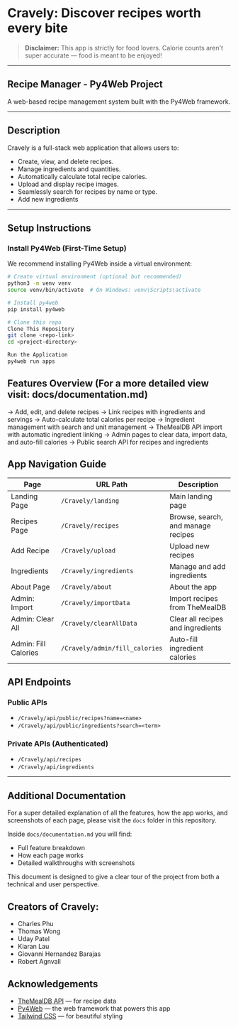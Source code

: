# Cravely: Discover recipes worth every bite

> **Disclaimer:** This app is strictly for food lovers. Calorie counts aren't super accurate — food is meant to be enjoyed!
---

## Recipe Manager - Py4Web Project

A web-based recipe management system built with the Py4Web framework.

---

## Description

Cravely is a full-stack web application that allows users to:

- Create, view, and delete recipes.
- Manage ingredients and quantities.
- Automatically calculate total recipe calories.
- Upload and display recipe images.
- Seamlessly search for recipes by name or type.
- Add new ingredients

---

## Setup Instructions

### Install Py4Web (First-Time Setup)

We recommend installing Py4Web inside a virtual environment:

```bash
# Create virtual environment (optional but recommended)
python3 -m venv venv
source venv/bin/activate  # On Windows: venv\Scripts\activate

# Install py4web
pip install py4web

# Clone this repo
Clone This Repository
git clone <repo-link>
cd <project-directory>

Run the Application
py4web run apps

```

## Features Overview (For a more detailed view visit: docs/documentation.md)

-> Add, edit, and delete recipes
-> Link recipes with ingredients and servings
-> Auto-calculate total calories per recipe
-> Ingredient management with search and unit management
-> TheMealDB API import with automatic ingredient linking
-> Admin pages to clear data, import data, and auto-fill calories
-> Public search API for recipes and ingredients


## App Navigation Guide

| **Page**              | **URL Path**                   | **Description**                        |
|-----------------------|--------------------------------|----------------------------------------|
| Landing Page          | `/Cravely/landing`             | Main landing page                      |
| Recipes Page          | `/Cravely/recipes`             | Browse, search, and manage recipes     |
| Add Recipe            | `/Cravely/upload`              | Upload new recipes                     |
| Ingredients           | `/Cravely/ingredients`         | Manage and add ingredients             |
| About Page            | `/Cravely/about`               | About the app                          |
| Admin: Import         | `/Cravely/importData`          | Import recipes from TheMealDB          |
| Admin: Clear All      | `/Cravely/clearAllData`        | Clear all recipes and ingredients      |
| Admin: Fill Calories  | `/Cravely/admin/fill_calories` | Auto-fill ingredient calories          |


## API Endpoints

### Public APIs

- `/Cravely/api/public/recipes?name=<name>`
- `/Cravely/api/public/ingredients?search=<term>`

### Private APIs (Authenticated)

- `/Cravely/api/recipes`
- `/Cravely/api/ingredients`

---

## Additional Documentation

For a super detailed explanation of all the features, how the app works, and screenshots of each page, please visit the `docs` folder in this repository.

Inside `docs/documentation.md` you will find:
- Full feature breakdown
- How each page works
- Detailed walkthroughs with screenshots

This document is designed to give a clear tour of the project from both a technical and user perspective.


## Creators of Cravely:
- Charles Phu
- Thomas Wong
- Uday Patel
- Kiaran Lau
- Giovanni Hernandez Barajas
- Robert Agnvall

## Acknowledgements

- [TheMealDB API](https://www.themealdb.com/api.php) — for recipe data
- [Py4Web](https://py4web.com/) — the web framework that powers this app
- [Tailwind CSS](https://tailwindcss.com/) — for beautiful styling
